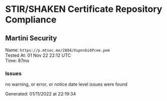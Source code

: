 # STIR/SHAKEN Certificate Repository Compliance

## Martini Security

Name: `https://p.mtsec.me/2884/Xupnnbi6Pcee.pem`\
Tested At: 01 Nov 22 22:12 UTC\
Time: 87ms

### Issues

no warning, or error, or notice date level issues were found

Generated: 01/11/2022 at 22:19:34